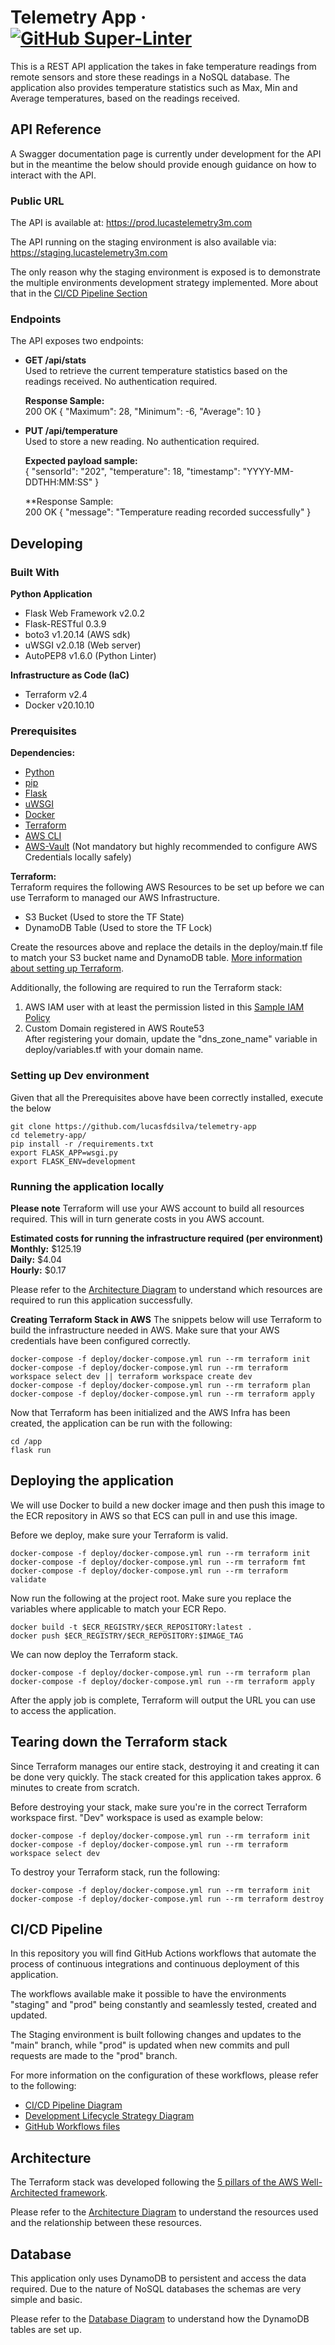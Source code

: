 

# Telemetry App &middot; [![GitHub Super-Linter](https://github.com/lucasfdsilva/telemetry-app/workflows/Lint%20Code%20Base/badge.svg)](https://github.com/marketplace/actions/super-linter)

This is a REST API application the takes in fake temperature readings from remote sensors and store these readings in a NoSQL database. The application also provides temperature statistics such as Max, Min and Average temperatures, based on the readings received.


## API Reference
A Swagger documentation page is currently under development for the API but in the meantime the below should provide enough guidance on how to interact with the API.


### Public URL
The API is available at: https://prod.lucastelemetry3m.com

The API running on the staging environment is also available via: https://staging.lucastelemetry3m.com

The only reason why the staging environment is exposed is to demonstrate the multiple environments development strategy implemented. More about that in the [CI/CD Pipeline Section](https://github.com/lucasfdsilva/telemetry-app/tree/main/README.md#cicd-pipeline)


### Endpoints
The API exposes two endpoints:

- **GET /api/stats** <br>
  Used to retrieve the current temperature statistics based on the readings received. No authentication required.
  
  **Response Sample:** <br>
  200 OK
  {
    "Maximum": 28,
    "Minimum": -6,
    "Average": 10
  }


- **PUT /api/temperature** <br>
  Used to store a new reading. No authentication required.
  
  **Expected payload sample:** <br>
  {
    "sensorId": "202",
    "temperature": 18,
    "timestamp": "YYYY-MM-DDTHH:MM:SS"
  }

  **Response Sample: <br>
  200 OK
  {
    "message": "Temperature reading recorded successfully"
  }
  
## Developing

### Built With
**Python Application**
- Flask Web Framework v2.0.2
- Flask-RESTful 0.3.9
- boto3 v1.20.14 (AWS sdk)
- uWSGI v2.0.18 (Web server)
- AutoPEP8 v1.6.0 (Python Linter)

**Infrastructure as Code (IaC)**
- Terraform v2.4
- Docker v20.10.10

### Prerequisites
**Dependencies:**
- [Python](https://www.python.org/downloads/)
- [pip](https://pip.pypa.io/en/stable/cli/pip_download/)
- [Flask](https://pypi.org/project/Flask/)
- [uWSGI](https://uwsgi-docs.readthedocs.io/en/latest/Download.html)
- [Docker](https://docs.docker.com/get-docker/)
- [Terraform](https://learn.hashicorp.com/tutorials/terraform/install-cli)
- [AWS CLI](https://aws.amazon.com/cli/)
- [AWS-Vault](https://github.com/99designs/aws-vault) (Not mandatory but highly recommended to configure AWS Credentials locally safely) 


**Terraform:** <br>
Terraform requires the following AWS Resources to be set up before we can use Terraform to managed our AWS Infrastructure.
- S3 Bucket (Used to store the TF State)
- DynamoDB Table (Used to store the TF Lock)

Create the resources above and replace the details in the deploy/main.tf file to match your S3 bucket name and DynamoDB table. [More information about setting up Terraform](https://learn.hashicorp.com/collections/terraform/aws-get-started).

Additionally, the following are required to run the Terraform stack:
  1. AWS IAM user with at least the permission listed in this [Sample IAM Policy](https://github.com/lucasfdsilva/telemetry-app/tree/main/docs)
  2. Custom Domain registered in AWS Route53 <br>
  After registering your domain, update the "dns_zone_name" variable in deploy/variables.tf with your domain name.


### Setting up Dev environment
Given that all the Prerequisites above have been correctly installed, execute the below

```shell
git clone https://github.com/lucasfdsilva/telemetry-app
cd telemetry-app/
pip install -r /requirements.txt
export FLASK_APP=wsgi.py
export FLASK_ENV=development
```


### Running the application locally
**Please note**
Terraform will use your AWS account to build all resources required. This will in turn generate costs in you AWS account.

**Estimated costs for running the infrastructure required (per environment)** <br>
**Monthly:** $125.19 <br>
**Daily:** $4.04 <br>
**Hourly:** $0.17 <br>

Please refer to the [Architecture Diagram](https://github.com/lucasfdsilva/telemetry-app/tree/main/docs) to understand which resources are required to run this application successfully.

**Creating Terraform Stack in AWS**
The snippets below will use Terraform to build the infrastructure needed in AWS. Make sure that your AWS credentials have been configured correctly.

```
docker-compose -f deploy/docker-compose.yml run --rm terraform init
docker-compose -f deploy/docker-compose.yml run --rm terraform workspace select dev || terraform workspace create dev
docker-compose -f deploy/docker-compose.yml run --rm terraform plan
docker-compose -f deploy/docker-compose.yml run --rm terraform apply
```

Now that Terraform has been initialized and the AWS Infra has been created, the application can be run with the following:
```
cd /app
flask run
```


## Deploying the application
We will use Docker to build a new docker image and then push this image to the ECR repository in AWS so that ECS can pull in and use this image.

Before we deploy, make sure your Terraform is valid.
```
docker-compose -f deploy/docker-compose.yml run --rm terraform init
docker-compose -f deploy/docker-compose.yml run --rm terraform fmt
docker-compose -f deploy/docker-compose.yml run --rm terraform validate
```

Now run the following at the project root. Make sure you replace the variables where applicable to match your ECR Repo.
```
docker build -t $ECR_REGISTRY/$ECR_REPOSITORY:latest .
docker push $ECR_REGISTRY/$ECR_REPOSITORY:$IMAGE_TAG
```

We can now deploy the Terraform stack.
```
docker-compose -f deploy/docker-compose.yml run --rm terraform plan
docker-compose -f deploy/docker-compose.yml run --rm terraform apply
```

After the apply job is complete, Terraform will output the URL you can use to access the application.


## Tearing down the Terraform stack
Since Terraform manages our entire stack, destroying it and creating it can be done very quickly. The stack created for this application takes approx. 6 minutes to create from scratch.

Before destroying your stack, make sure you're in the correct Terraform workspace first. "Dev" workspace is used as example below:
```
docker-compose -f deploy/docker-compose.yml run --rm terraform init
docker-compose -f deploy/docker-compose.yml run --rm terraform workspace select dev
```

To destroy your Terraform stack, run the following:
```
docker-compose -f deploy/docker-compose.yml run --rm terraform init
docker-compose -f deploy/docker-compose.yml run --rm terraform destroy
```


## CI/CD Pipeline
In this repository you will find GitHub Actions workflows that automate the process of continuous integrations and continuous deployment of this application.

The workflows available make it possible to have the environments "staging" and "prod" being constantly and seamlessly tested, created and updated. 

The Staging environment is built following changes and updates to the "main" branch, while "prod" is updated when new commits and pull requests are made to the "prod" branch.

For more information on the configuration of these workflows, please refer to the following:
- [CI/CD Pipeline Diagram](https://github.com/lucasfdsilva/telemetry-app/tree/main/docs)
- [Development Lifecycle Strategy Diagram](https://github.com/lucasfdsilva/telemetry-app/tree/main/docs)
- [GitHub Workflows files](https://github.com/lucasfdsilva/telemetry-app/tree/main/.github/workflows)


## Architecture
The Terraform stack was developed following the [5 pillars of the AWS Well-Architected framework](https://aws.amazon.com/blogs/apn/the-5-pillars-of-the-aws-well-architected-framework/). 

Please refer to the [Architecture Diagram](https://github.com/lucasfdsilva/telemetry-app/tree/main/docs) to understand the resources used and the relationship between these resources.


## Database
This application only uses DynamoDB to persistent and access the data required. Due to the nature of NoSQL databases the schemas are very simple and basic. 

Please refer to the [Database Diagram](https://github.com/lucasfdsilva/telemetry-app/tree/main/docs) to understand how the DynamoDB tables are set up.

